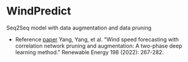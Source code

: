 # WindPredict
Seq2Seq model with data augmentation and data pruning

* Reference
[paper](https://doi.org/10.1016/j.renene.2022.07.125) Yang, Yang, et al. "Wind speed forecasting with correlation network pruning and augmentation: A two-phase deep learning method." Renewable Energy 198 (2022): 267-282. 
